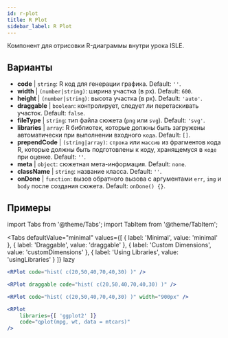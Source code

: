 ```yaml
---
id: r-plot
title: R Plot
sidebar_label: R Plot
---
```


Компонент для отрисовки R-диаграммы внутри урока ISLE.

## Варианты

* __code__ | `string`: R код для генерации графика. Default: `''`.
* __width__ | `(number|string)`: ширина участка (в px). Default: `600`.
* __height__ | `(number|string)`: высота участка (в px). Default: `'auto'`.
* __draggable__ | `boolean`: контролирует, следует ли перетаскивать участок. Default: `false`.
* __fileType__ | `string`: тип файла сюжета (`png` или `svg`). Default: `'svg'`.
* __libraries__ | `array`: R библиотек, которые должны быть загружены автоматически при выполнении входного `кода`. Default: `[]`.
* __prependCode__ | `(string|array)`: `строка` или `массив` из фрагментов кода R, которые должны быть подготовлены к коду, хранящемуся в `коде` при оценке. Default: `''`.
* __meta__ | `object`: сюжетная мета-информация. Default: `none`.
* __className__ | `string`: название класса. Default: `''`.
* __onDone__ | `function`: вызов обратного вызова с аргументами `err`, `img` и `body` после создания сюжета. Default: `onDone() {}`.


## Примеры

import Tabs from '@theme/Tabs';
import TabItem from '@theme/TabItem';

<Tabs
    defaultValue="minimal"
    values={[
        { label: 'Minimal', value: 'minimal' },
        { label: 'Draggable', value: 'draggable' },
        { label: 'Custom Dimensions', value: 'customDimensions' },
        { label: 'Using Libraries', value: 'usingLibraries' }
    ]}
    lazy
>

<TabItem value="minimal" >

```jsx live
<RPlot code="hist( c(20,50,40,70,40,30) )" />
```

</TabItem>

<TabItem value="draggable" >

```jsx live
<RPlot draggable code="hist( c(20,50,40,70,40,30) )" />
```

</TabItem>

<TabItem value="customDimensions" >

```jsx live
<RPlot code="hist( c(20,50,40,70,40,30) )" width="900px" />
```

</TabItem>

<TabItem value="usingLibraries" >

```jsx live
<RPlot 
    libraries={[ 'ggplot2' ]}
    code="qplot(mpg, wt, data = mtcars)" 
/>
```

</TabItem>

</Tabs>
